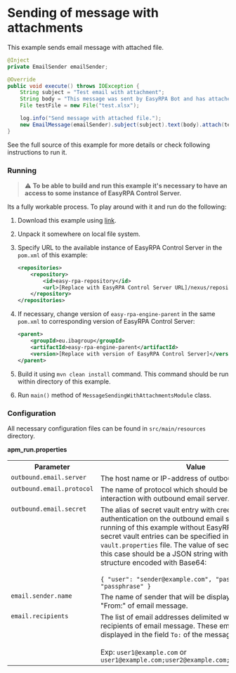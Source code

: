 # Sending of message with attachments

This example sends email message with attached file.

```Java
@Inject
private EmailSender emailSender;

@Override
public void execute() throws IOException {
    String subject = "Test email with attachment";
    String body = "This message was sent by EasyRPA Bot and has attached file.";
    File testFile = new File("test.xlsx");

    log.info("Send message with attached file.");
    new EmailMessage(emailSender).subject(subject).text(body).attach(testFile).send();
}
```

See the full source of this example for more details or check following instructions to run it.

### Running

> :warning: **To be able to build and run this example it's necessary to have an access
>to some instance of EasyRPA Control Server.**

Its a fully workable process. To play around with it and run do the following:
1. Download this example using [link][down_git_link].
2. Unpack it somewhere on local file system.
3. Specify URL to the available instance of EasyRPA Control Server in the `pom.xml` of this example:
    ```xml
    <repositories>
        <repository>
            <id>easy-rpa-repository</id>
            <url>[Replace with EasyRPA Control Server URL]/nexus/repository/easyrpa/</url>
        </repository>
    </repositories>
    ```
4. If necessary, change version of `easy-rpa-engine-parent` in the same `pom.xml` to corresponding version of
   EasyRPA Control Server:
    ```xml
    <parent>
        <groupId>eu.ibagroup</groupId>
        <artifactId>easy-rpa-engine-parent</artifactId>
        <version>[Replace with version of EasyRPA Control Server]</version>
    </parent>
    ```

5. Build it using `mvn clean install` command. This command should be run within directory of this example.
6. Run `main()` method of `MessageSendingWithAttachmentsModule` class.

[down_git_link]: https://downgit.github.io/#/home?url=https://github.com/easyrpa/openframework/tree/main/examples/email/message-sending-with-attachments

### Configuration

All necessary configuration files can be found in `src/main/resources` directory.

**apm_run.properties**

<table>
    <tr><th>Parameter</th><th>Value</th></tr>
    <tr><td valign="top"><code>outbound.email.server</code></td><td>
        The host name or IP-address of outbound email server. 
    </td></tr>
    <tr><td valign="top"><code>outbound.email.protocol</code></td><td>
        The name of protocol which should be used for interaction with outbound email server. 
    </td></tr>
    <tr><td valign="top"><code>outbound.email.secret</code></td><td>
        The alias of secret vault entry with credentials for authentication on the outbound email server. In case of 
        running of this example without EasyRPA Control Server, secret vault entries can be specified in the 
        <code>vault.properties</code> file. The value of secret vault entry in this case should be a JSON string with 
        following structure encoded with Base64:<br>
        <br>
        <code>{ "user": "sender@example.com", "password": "passphrase" }</code>    
    </td></tr>
    <tr><td valign="top"><code>email.sender.name</code></td><td>
        The name of sender that will be displayed in the field "From:" of email message.
    </td></tr>
    <tr><td valign="top"><code>email.recipients</code></td><td>
        The list of email addresses delimited with <code>;</code> who are recipients of email message. These email 
        addresses displayed in the field <code>To:</code> of the message.<br>
        <br>
        Exp: <code>user1@example.com</code> or <code>user1@example.com;user2@example.com;user3@example.com</code>     
    </td></tr>
</table>
